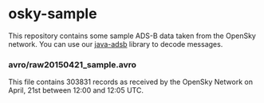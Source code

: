 # osky-sample

This repository contains some sample ADS-B data taken from the OpenSky network.
You can use our [java-adsb](https://github.com/openskynetwork/java-adsb) library
to decode messages.

### avro/raw20150421\_sample.avro

This file contains 303831 records as received by the OpenSky Network on April,
21st between 12:00 and 12:05 UTC.

